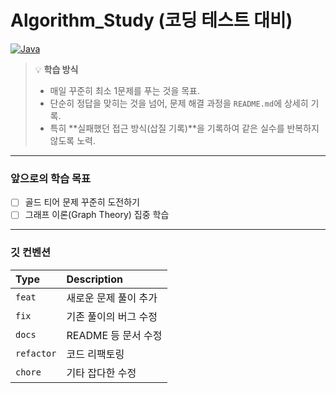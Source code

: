 # Algorithm_Study (코딩 테스트 대비)

[![Java](https://img.shields.io/badge/Language-Java-blue.svg?style=for-the-badge&logo=java)](&nbsp;)

> 💡 **학습 방식**
> - 매일 꾸준히 최소 1문제를 푸는 것을 목표.
> - 단순히 정답을 맞히는 것을 넘어, 문제 해결 과정을 `README.md`에 상세히 기록.
> - 특히 **실패했던 접근 방식(삽질 기록)**을 기록하여 같은 실수를 반복하지 않도록 노력.

---

### 앞으로의 학습 목표

- [ ] 골드 티어 문제 꾸준히 도전하기
- [ ] 그래프 이론(Graph Theory) 집중 학습

---

### 깃 컨벤션
| Type | Description |
| :--- | :--- |
| `feat` | 새로운 문제 풀이 추가 |
| `fix` | 기존 풀이의 버그 수정 |
| `docs` | README 등 문서 수정 |
| `refactor` | 코드 리팩토링 |
| `chore` | 기타 잡다한 수정 |